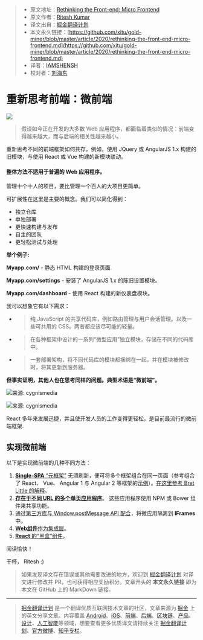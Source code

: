 > * 原文地址：[Rethinking the Front-end: Micro Frontend](https://medium.com/front-end-weekly/rethinking-the-front-end-micro-frontend-4cf21f0e22e)
> * 原文作者：[Ritesh Kumar](https://medium.com/@riteshiitbbs)
> * 译文出自：[掘金翻译计划](https://github.com/xitu/gold-miner)
> * 本文永久链接：[https://github.com/xitu/gold-miner/blob/master/article/2020/rethinking-the-front-end-micro-frontend.md](https://github.com/xitu/gold-miner/blob/master/article/2020/rethinking-the-front-end-micro-frontend.md)
> * 译者：[IAMSHENSH](https://github.com/IAMSHENSH)
> * 校对者：[刘海东](https://github.com/lhd951220)

# 重新思考前端：微前端

![](https://cdn-images-1.medium.com/max/2000/1*8wFsg7DNlsY8IFpEr6_Szg.jpeg)

> 假设如今正在开发的大多数 Web 应用程序，都面临着类似的情况：前端变得越来越大，而与后端的相关性越来越小。

重新思考不同的前端框架如何共存，例如，使用 JQuery 或 AngularJS 1.x 构建的旧模块，与使用 React 或 Vue 构建的新模块联动。

#### 整体方法不适用于普遍的 Web 应用程序。

管理十个十人的项目，要比管理一个百人的大项目更简单。

可扩展性在这里是主要的概念。我们可以简化得到：

- 独立仓库
- 单独部署
- 更快速构建与发布
- 自主的团队
- 更轻松测试与处理

**举个例子:**

**Myapp.com/** - 静态 HTML 构建的登录页面.

**Myapp.com/settings** - 安装了 AngularJS 1.x 的陈旧设置模块。

**Myapp.com/dashboard** - 使用 React 构建的新仪表盘模块。

我可以想象它有以下需求：

- > 纯 JavaScript 的共享代码库，例如路由管理与用户会话管理。以及一些可共用的 CSS。两者都应该尽可能的轻量。
- > 在各种框架中设计的一系列“微型应用”独立模块，存储在不同的代码库中。
- > 一套部署架构，将不同代码库的模块都捆绑在一起，并在模块被修改时，将其更新到服务器。

**但事实证明，其他人也在思考同样的问题。典型术语是“微前端”。**

![来源: cygnismedia](https://cdn-images-1.medium.com/max/2100/1*rxsVRHNFdG-6gvOIUGAdcw.jpeg)

![来源: cygnismedia](https://cdn-images-1.medium.com/max/2896/1*rhF-hehEm-EN1lu8FnDvgw.png)

React 多年来发展迅捷，并且使开发人员的工作变得更轻松，是目前最流行的微前端框架.

## 实现微前端

以下是实现微前端的几种不同方法：

1. [**Single-SPA** “元框架”](https://github.com/CanopyTax/single-spa) 无须刷新，便可将多个框架组合在同一页面（参考组合了 React、 Vue、 Angular 1 与 Angular 2 等框架的[示例](https://single-spa.surge.sh/)）。[在这里参考 Bret Little 的解释](https://medium.com/@blittle/great-article-d618ef46161c)。
2. [**存在于不同 URL 的多个单页应用程序**](https://news.ycombinator.com/item?id=13011795)。 这些应用程序使用 NPM 或 Bower 组件来共享功能。
3. 通过[第三方库与 Window.postMessage API 配合](https://news.ycombinator.com/item?id=13009285)，将微应用隔离到 **IFrames** 中。
4. [**Web组件**作为集成层](https://technologyconversations.com/2015/08/09/including-front-end-web-components-into-microservices/)。
5. [**React** 的“黑盒”组件](https://news.ycombinator.com/item?id=13012916)。

阅读愉快！

干杯，
Ritesh :)

> 如果发现译文存在错误或其他需要改进的地方，欢迎到 [掘金翻译计划](https://github.com/xitu/gold-miner) 对译文进行修改并 PR，也可获得相应奖励积分。文章开头的 **本文永久链接** 即为本文在 GitHub 上的 MarkDown 链接。

---

> [掘金翻译计划](https://github.com/xitu/gold-miner) 是一个翻译优质互联网技术文章的社区，文章来源为 [掘金](https://juejin.im) 上的英文分享文章。内容覆盖 [Android](https://github.com/xitu/gold-miner#android)、[iOS](https://github.com/xitu/gold-miner#ios)、[前端](https://github.com/xitu/gold-miner#前端)、[后端](https://github.com/xitu/gold-miner#后端)、[区块链](https://github.com/xitu/gold-miner#区块链)、[产品](https://github.com/xitu/gold-miner#产品)、[设计](https://github.com/xitu/gold-miner#设计)、[人工智能](https://github.com/xitu/gold-miner#人工智能)等领域，想要查看更多优质译文请持续关注 [掘金翻译计划](https://github.com/xitu/gold-miner)、[官方微博](http://weibo.com/juejinfanyi)、[知乎专栏](https://zhuanlan.zhihu.com/juejinfanyi)。
